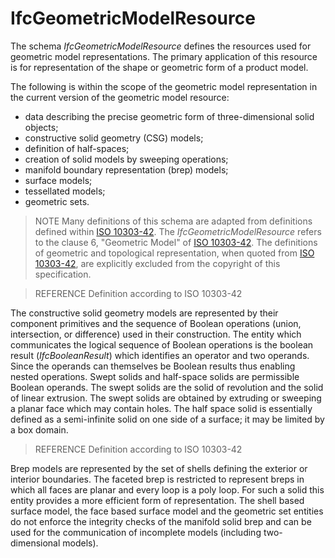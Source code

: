 IfcGeometricModelResource
=========================

The schema _IfcGeometricModelResource_ defines the resources used for geometric model representations. The primary application of this resource is for representation of the shape or geometric form of a product model.

The following is within the scope of the geometric model representation in the current version of the geometric model resource:

* data describing the precise geometric form of three-dimensional solid objects;
* constructive solid geometry (CSG) models;
* definition of half-spaces;
* creation of solid models by sweeping operations;
* manifold boundary representation (brep) models;
* surface models;
* tessellated models;
* geometric sets.



> NOTE Many definitions of this schema are adapted from definitions defined within [ISO 10303-42](../content/bibliography.htm#iso-10303-42). The _IfcGeometricModelResource_ refers to the clause 6, "Geometric Model" of [ISO 10303-42](../content/bibliography.htm#iso-10303-42). The definitions of geometric and topological representation, when quoted from [ISO 10303-42](../content/bibliography.htm#iso-10303-42), are explicitly excluded from the copyright of this specification.

> REFERENCE Definition according to ISO 10303-42

The constructive solid geometry models are represented by their component primitives and the sequence of Boolean operations (union, intersection, or difference) used in their construction. The entity which communicates the logical sequence of Boolean operations is the boolean result (_IfcBooleanResult_) which identifies an operator and two operands. Since the operands can themselves be Boolean results thus enabling nested operations. Swept solids and half-space solids are permissible Boolean operands. The swept solids are the solid of revolution and the solid of linear extrusion. The swept solids are obtained by extruding or sweeping a planar face which may contain holes. The half space solid is essentially defined as a semi-infinite solid on one side of a surface; it may be limited by a box domain.

> REFERENCE Definition according to ISO 10303-42

Brep models are represented by the set of shells defining the exterior or interior boundaries. The faceted brep is restricted to represent breps in which all faces are planar and every loop is a poly loop. For such a solid this entity provides a more efficient form of representation. The shell based surface model, the face based surface model and the geometric set entities do not enforce the integrity checks of the manifold solid brep and can be used for the communication of incomplete models (including two-dimensional models).
